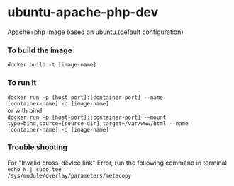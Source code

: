 # ubuntu-apache-php-dev
Apache+php image based on ubuntu.(default configuration)   

### To build the image 
<code>docker build -t [image-name] .</code>

### To run it
<code>docker run -p [host-port]:[container-port] --name [container-name] -d [image-name]</code>   
or with bind   
<code>docker run -p [host-port]:[container-port] --mount type=bind,source=[source-dir],target=/var/www/html --name [container-name] -d [image-name]</code>   

### Trouble shooting
For "Invalid cross-device link" Error, run the following command in terminal
<code>echo N | sudo tee /sys/module/overlay/parameters/metacopy</copy>